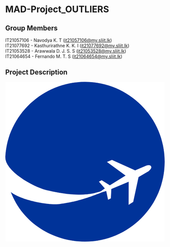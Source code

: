 # MAD-Project_OUTLIERS

## Group Members
IT21057106 - Navodya K. T (it21057106@my.sliit.lk) </br>
IT21077692 - Kasthurirathne K. K. I (it21077692@my.sliit.lk) </br>
IT21053528 - Arawwala D. J. S. S (it21053528@my.sliit.lk) </br>
IT21064654 - Fernando M. T. S (it21064654@my.sliit.lk) </br>
 
## Project Description
<img src="travellogo.png" alt="logo"/>
